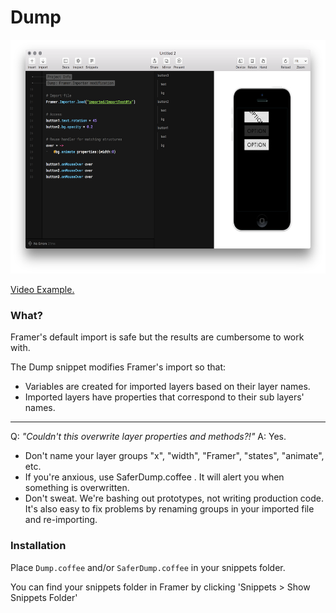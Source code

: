 # Dump

<img src="https://raw.githubusercontent.com/IanBellomy/Dump/master/example.png" width=582 height=374>

[Video Example.](https://vimeo.com/177741747)


### What?

Framer's default import is safe but the results are cumbersome to work with. 

The Dump snippet modifies Framer's import so that: 

- Variables are created for imported layers based on their layer names.
- Imported layers have properties that correspond to their sub layers' names.

---

Q: *"Couldn't this overwrite layer properties and methods?!"*
A: Yes.

- Don't name your layer groups "x", "width", "Framer", "states", "animate", etc. 
- If you're anxious, use SaferDump.coffee . It will alert you when something is overwritten. 
- Don't sweat. We're bashing out prototypes, not writing production code. It's also easy to fix problems by renaming groups in your imported file and re-importing. 




### Installation

Place `Dump.coffee` and/or `SaferDump.coffee` in your snippets folder. 

You can find your snippets folder in Framer by clicking 'Snippets > Show Snippets Folder'

